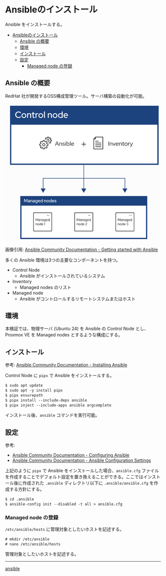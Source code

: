 # Ansibleのインストール

Ansible をインストールする。

- [Ansibleのインストール](#ansibleのインストール)
  - [Ansible の概要](#ansible-の概要)
  - [環境](#環境)
  - [インストール](#インストール)
  - [設定](#設定)
    - [Managed node の登録](#managed-node-の登録)


## Ansible の概要
RedHat 社が開発するOSS構成管理ツール。サーバ構築の自動化が可能。

![](fig/01_component.png)

画像引用: [Ansible Community Documentation - Getting started with Ansible](https://docs.ansible.com/ansible/latest/getting_started/index.html)


多くの Ansible 環境は3つの主要なコンポーネントを持つ。

- Control Node
  - Ansible がインストールされているシステム
- Inventory
  - Managed nodes のリスト
- Managed node
  - Ansible がコントロールするリモートシステムまたはホスト

## 環境
本検証では、物理サーバ (Ubuntu 24) を Ansible の Control Node とし、Proxmox VE を Managed nodes とするような構成にする。

## インストール
参考: [Ansible Community Documentation - Installing Ansible](https://docs.ansible.com/ansible/latest/installation_guide/index.html)

Control Node に `pipx` で Ansible をインストールする。

```
$ sudo apt update
$ sudo apt -y install pipx
$ pipx ensurepath
$ pipx install --include-deps ansible
$ pipx inject --include-apps ansible argcomplete
```

インストール後、`ansible` コマンドを実行可能。

## 設定
参考:
- [Ansible Community Documentation - Configuring Ansible](https://docs.ansible.com/ansible/latest/installation_guide/intro_configuration.html)
- [Ansible Community Documentation - Ansible Configuration Settings](https://docs.ansible.com/ansible/latest/reference_appendices/config.html)


上記のように `pipx` で Ansible をインストールした場合、`ansible.cfg` ファイルを作成することでデフォルト設定を置き換えることができる。ここではインストール後に作成された `.ansible` ディレクトリ以下に `.ansible/ansible.cfg` を作成する方針にする。

```
$ cd .ansible
$ ansible-config init --disabled -t all > ansible.cfg
```

### Managed node の登録
`/etc/ansible/hosts` に管理対象としたいホストを記述する。

```
# mkdir /etc/ansible
# nano /etc/ansible/hosts
```

管理対象としたいホストを記述する。


---

[ansible](../README.md)
